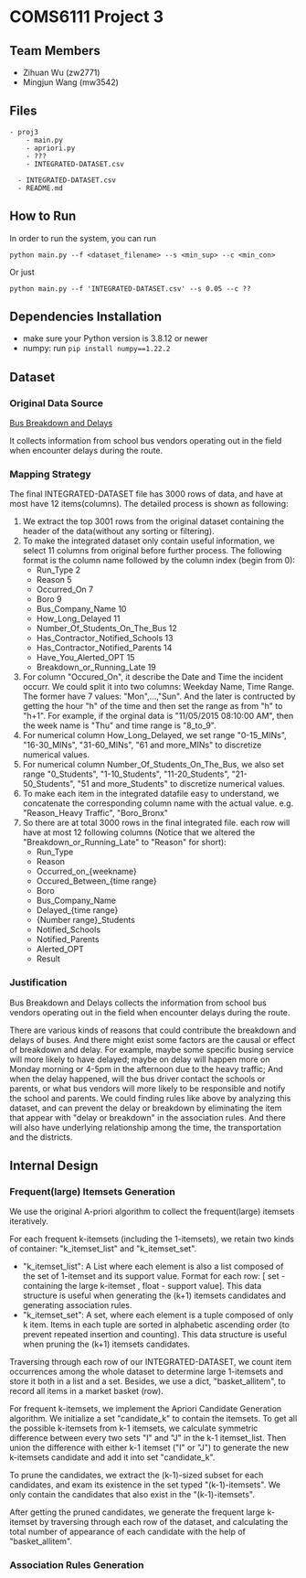 # COMS6111 Project 3

## Team Members

- Zihuan Wu (zw2771)
- Mingjun Wang (mw3542)

## Files

```
- proj3
    - main.py
    - apriori.py
    - ???
    - INTEGRATED-DATASET.csv

  - INTEGRATED-DATASET.csv
  - README.md
```

## How to Run

In order to run the system, you can run
```
python main.py --f <dataset_filename> --s <min_sup> --c <min_con>
```

Or just
```
python main.py --f 'INTEGRATED-DATASET.csv' --s 0.05 --c ??
```


## Dependencies Installation

- make sure your Python version is 3.8.12 or newer
- numpy: run `pip install numpy==1.22.2`

## Dataset
### Original Data Source
[Bus Breakdown and Delays](https://data.cityofnewyork.us/Transportation/Bus-Breakdown-and-Delays/ez4e-fazm)

It collects information from school bus vendors operating out in the field when encounter delays during the route. 

### Mapping Strategy
The final INTEGRATED-DATASET file has 3000 rows of data, and have at most have 12 items(columns). The detailed process is shown as following:

1. We extract the top 3001 rows from the original dataset containing the header of the data(without any sorting or filtering).
2. To make the integrated dataset only contain useful information, we select 11 columns from original before further process. The following format is the column name followed by the column index (begin from 0): 
    - Run_Type 2
    - Reason 5
    - Occurred_On 7
    - Boro 9
    - Bus_Company_Name 10
    - How_Long_Delayed 11
    - Number_Of_Students_On_The_Bus 12
    - Has_Contractor_Notified_Schools 13
    - Has_Contractor_Notified_Parents 14
    - Have_You_Alerted_OPT 15
    - Breakdown_or_Running_Late 19
3. For column "Occured_On", it describe the Date and Time the incident occurr. We could split it into two columns: Weekday Name, Time Range. The former have 7 values: "Mon",...,"Sun". And the later is contructed by getting the hour "h" of the time and then set the range as from "h" to "h+1". For example, if the orginal data is "11/05/2015 08:10:00 AM", then the week name is "Thu" and time range is "8_to_9". 
4. For numerical column How_Long_Delayed, we set range "0-15_MINs", "16-30_MINs", "31-60_MINs", "61 and more_MINs" to discretize numerical values.
5. For numerical column Number_Of_Students_On_The_Bus, we also set range "0_Students", "1-10_Students", "11-20_Students", "21-50_Students", "51 and more_Students" to discretize numerical values. 
6. To make each item in the integrated datafile easy to understand, we concatenate the corresponding column name with the actual value. e.g. "Reason_Heavy Traffic", "Boro_Bronx"
7. So there are at total 3000 rows in the final integrated file. each row will have at most 12 following columns (Notice that we altered the "Breakdown_or_Running_Late" to "Reason" for short): 
    - Run_Type
    - Reason
    - Occurred_on_{weekname}
    - Occured_Between_{time range}
    - Boro
    - Bus_Company_Name
    - Delayed_{time range}
    - {Number range}_Students
    - Notified_Schools
    - Notified_Parents
    - Alerted_OPT
    - Result

### Justification
Bus Breakdown and Delays collects the information from school bus vendors operating out in the field when encounter delays during the route. 

There are various kinds of reasons that could contribute the breakdown and delays of buses. And there might exist some factors are the causal or effect of breakdown and delay. For example, maybe some specific busing service will more likely to have delayed; maybe on delay will happen more on Monday morning or 4-5pm in the afternoon due to the heavy traffic; And when the delay happened, will the bus driver contact the schools or parents, or what bus vendors will more likely to be responsible and notify the school and parents. We could finding rules like above by analyzing this dataset, and can prevent the delay or breakdown by eliminating the item that appear with "delay or breakdown" in the association rules. And there will also have underlying relationship among the time, the transportation and the districts.


## Internal Design
### Frequent(large) Itemsets Generation
We use the original A-priori algorithm to collect the frequent(large) itemsets iteratively. 

For each frequent k-itemsets (including the 1-itemsets), we retain two kinds of container: "k_itemset_list" and "k_itemset_set". 
- "k_itemset_list": A List where each element is also a list composed of the set of 1-itemset and its support value. Format for each row:  [ set - containing the large k-itemset , float - support value]. This data structure is useful when generating the (k+1) itemsets candidates and generating association rules. 
- "k_itemset_set": A set, where each element is a tuple composed of only k item. Items in each tuple are sorted in alphabetic ascending order (to prevent repeated insertion and counting). This data structure is useful when pruning the (k+1) itemsets candidates. 

Traversing through each row of our INTEGRATED-DATASET, we count item occurrences among the whole dataset to determine large 1-itemsets and store it both in a list and a set. Besides, we use a dict, "basket_allitem", to record all items in a market basket (row).

For frequent k-itemsets, we implement the Apriori Candidate Generation algorithm. We initialize a set "candidate_k" to contain the itemsets. To get all the possible k-itemsets from k-1 itemsets, we calculate symmetric difference between every two sets "I" and "J" in the k-1 itemset_list. Then union the difference with either k-1 itemset ("I" or "J") to generate the new k-itemsets candidate and add it into set "candidate_k". 

To prune the candidates, we extract the (k-1)-sized subset for each candidates, and exam its existence in the set typed "(k-1)-itemsets". We only contain the candidates that also exist in the "(k-1)-itemsets". 

After getting the pruned candidates, we generate the frequent large k-itemset by traversing through each row of the dataset, and calculating the total number of appearance of each candidate with the help of "basket_allitem".

### Association Rules Generation


